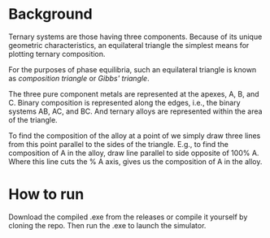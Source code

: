 # Background
Ternary systems are those having three components. Because of its unique geometric characteristics, an equilateral triangle the simplest means for plotting ternary composition.

For the purposes of phase equilibria, such an equilateral triangle is known as *composition triangle* or *Gibbs' triangle*. 

The three pure component metals are represented at the apexes, A, B, and C. Binary composition is represented along the edges, i.e., the binary systems AB, AC, and BC. And ternary alloys are represented within the area of the triangle.

To find the composition of the alloy at a point of we simply draw three lines from this point parallel to the sides of the triangle. E.g., to find the composition of A in the alloy, draw line parallel to side opposite of 100\% A. Where this line cuts the \% A axis, gives us the composition of A in the alloy. 

# How to run
Download the compiled .exe from the releases or compile it yourself by cloning the repo. Then run the .exe to launch the simulator.